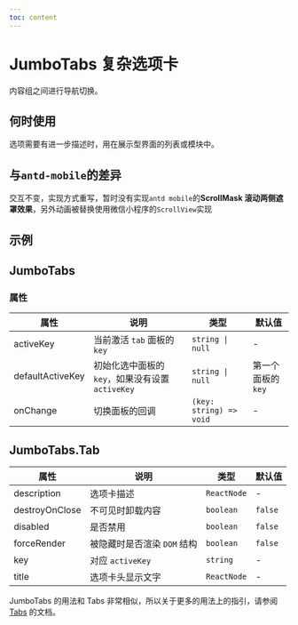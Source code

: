 ```yaml
---
toc: content
---
```


# JumboTabs 复杂选项卡

内容组之间进行导航切换。

## 何时使用

选项需要有进一步描述时，用在展示型界面的列表或模块中。

## 与`antd-mobile`的差异

交互不变，实现方式重写，暂时没有实现`antd mobile`的**ScrollMask 滚动两侧遮罩效果**，另外动画被替换使用微信小程序的`ScrollView`实现

## 示例

<code src="./demos/demo1.tsx"></code>

## JumboTabs

### 属性

| 属性             | 说明                                             | 类型                    | 默认值             |
| ---------------- | ------------------------------------------------ | ----------------------- | ------------------ |
| activeKey        | 当前激活 `tab` 面板的 `key`                      | `string \| null`        | -                  |
| defaultActiveKey | 初始化选中面板的 `key`，如果没有设置 `activeKey` | `string \| null`        | 第一个面板的 `key` |
| onChange         | 切换面板的回调                                   | `(key: string) => void` | -                  |

## JumboTabs.Tab

| 属性           | 说明                        | 类型        | 默认值  |
| -------------- | --------------------------- | ----------- | ------- |
| description    | 选项卡描述                  | `ReactNode` | -       |
| destroyOnClose | 不可见时卸载内容            | `boolean`   | `false` |
| disabled       | 是否禁用                    | `boolean`   | `false` |
| forceRender    | 被隐藏时是否渲染 `DOM` 结构 | `boolean`   | `false` |
| key            | 对应 `activeKey`            | `string`    | -       |
| title          | 选项卡头显示文字            | `ReactNode` | -       |

JumboTabs 的用法和 Tabs 非常相似，所以关于更多的用法上的指引，请参阅 [Tabs](/zh/components/tabs) 的文档。
